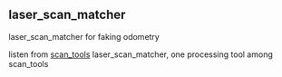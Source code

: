 ## laser_scan_matcher
laser_scan_matcher for faking odometry

listen from [scan_tools](https://github.com/ccny-ros-pkg/scan_tools)
laser_scan_matcher, one processing tool among scan_tools
